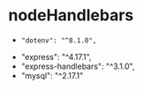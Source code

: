 # nodeHandlebars
-     "dotenv": "^8.1.0",
-    "express": "^4.17.1",
-    "express-handlebars": "^3.1.0",
-    "mysql": "^2.17.1"